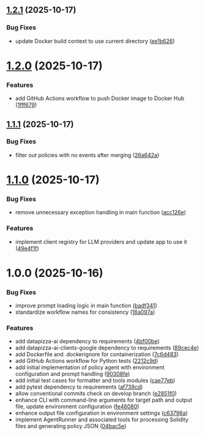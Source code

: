 ## [1.2.1](https://github.com/merendamattia/crosschain-policy-agent/compare/v1.2.0...v1.2.1) (2025-10-17)


### Bug Fixes

* update Docker build context to use current directory ([ee1b626](https://github.com/merendamattia/crosschain-policy-agent/commit/ee1b626e7a6137146322a28d7f444e994854df8e))

# [1.2.0](https://github.com/merendamattia/crosschain-policy-agent/compare/v1.1.1...v1.2.0) (2025-10-17)


### Features

* add GitHub Actions workflow to push Docker image to Docker Hub ([1fff679](https://github.com/merendamattia/crosschain-policy-agent/commit/1fff679caaf4e1e23061bde4ac78b08fa44066b3))

## [1.1.1](https://github.com/merendamattia/crosschain-policy-agent/compare/v1.1.0...v1.1.1) (2025-10-17)


### Bug Fixes

* filter out policies with no events after merging ([26a642a](https://github.com/merendamattia/crosschain-policy-agent/commit/26a642af7f3af70566cf5d47cb937b2f6c056236))

# [1.1.0](https://github.com/merendamattia/crosschain-policy-agent/compare/v1.0.0...v1.1.0) (2025-10-17)


### Bug Fixes

* remove unnecessary exception handling in main function ([acc126e](https://github.com/merendamattia/crosschain-policy-agent/commit/acc126e96657e5f407de578c8d3ff42e82078ec1))


### Features

* implement client registry for LLM providers and update app to use it ([49e4f1f](https://github.com/merendamattia/crosschain-policy-agent/commit/49e4f1fc440615593fc025e8d27f14243ac19d43))

# 1.0.0 (2025-10-16)


### Bug Fixes

* improve prompt loading logic in main function ([badf341](https://github.com/merendamattia/crosschain-policy-agent/commit/badf3415d00701d3bc6f6c3186a2acc0480fc78d))
* standardize workflow names for consistency ([16a097a](https://github.com/merendamattia/crosschain-policy-agent/commit/16a097a2c077c353aafec54c94b72aea2ddbc487))


### Features

* add datapizza-ai dependency to requirements ([4bf00be](https://github.com/merendamattia/crosschain-policy-agent/commit/4bf00be4d7e3c77b6731988644a145146dbc3c63))
* add datapizza-ai-clients-google dependency to requirements ([89cec4e](https://github.com/merendamattia/crosschain-policy-agent/commit/89cec4e704416706d0baf4d82aa6031d8c313b7d))
* add Dockerfile and .dockerignore for containerization ([7c6d483](https://github.com/merendamattia/crosschain-policy-agent/commit/7c6d483a37ec9566f1f945cc675f5d0857aa316b))
* add GitHub Actions workflow for Python tests ([2212c9d](https://github.com/merendamattia/crosschain-policy-agent/commit/2212c9d841a19ed2a669142b7a871dd7398b88fb))
* add initial implementation of policy agent with environment configuration and prompt handling ([90308fe](https://github.com/merendamattia/crosschain-policy-agent/commit/90308fe85c395101cb7579fa642958b70eb6fcd0))
* add initial test cases for formatter and tools modules ([cae77eb](https://github.com/merendamattia/crosschain-policy-agent/commit/cae77eb6c374b1c03327afed87e754c561989374))
* add pytest dependency to requirements ([af739cd](https://github.com/merendamattia/crosschain-policy-agent/commit/af739cdc819de0e17480570ce7c598bc3121870c))
* allow conventional commits check on develop branch ([e2851f0](https://github.com/merendamattia/crosschain-policy-agent/commit/e2851f0b0a67abec798e159983090bda4017f542))
* enhance CLI with command-line arguments for target path and output file, update environment configuration ([fe46080](https://github.com/merendamattia/crosschain-policy-agent/commit/fe46080ad0444ad3afa5650a909e9e6590651d33))
* enhance output file configuration in environment settings ([c63796a](https://github.com/merendamattia/crosschain-policy-agent/commit/c63796ae1e1e6ae758d39902f5e7f20a48d8d0de))
* implement AgentRunner and associated tools for processing Solidity files and generating policy JSON ([04bac5e](https://github.com/merendamattia/crosschain-policy-agent/commit/04bac5ee59e11d16d7e92400530787dfe546c71a))
